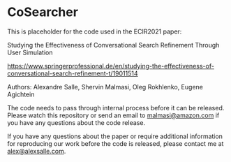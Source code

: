 # CoSearcher

This is placeholder for the code used in the ECIR2021 paper:

Studying the Effectiveness of Conversational Search Refinement Through User Simulation

https://www.springerprofessional.de/en/studying-the-effectiveness-of-conversational-search-refinement-t/19011514

Authors: Alexandre Salle, Shervin Malmasi, Oleg Rokhlenko, Eugene Agichtein

The code needs to pass through internal process before it can be released. Please watch this repository or send an email to malmasi@amazon.com if you have any questions about the code release.

If you have any questions about the paper or require additional information for reproducing our work before the code is released, please contact me at alex@alexsalle.com.



